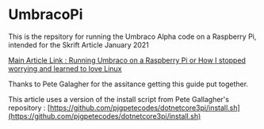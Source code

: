 # UmbracoPi

This is the repsitory for running the Umbraco Alpha code on a Raspberry Pi, intended for the Skrift Article January 2021

[Main Article Link : Running Umbraco on a Raspberry Pi or How I stopped worrying and learned to love Linux](https://skrift.io/issues/running-umbraco-on-a-raspberry-pi-or-how-i-stopped-worrying-and-learned-to-love-linux/)

Thanks to Pete Galagher for the assitance getting this guide put together. 

This article uses a version of the install script from Pete Gallagher's repository : [https://github.com/pjgpetecodes/dotnetcore3pi/install.sh](https://github.com/pjgpetecodes/dotnetcore3pi/install.sh)

